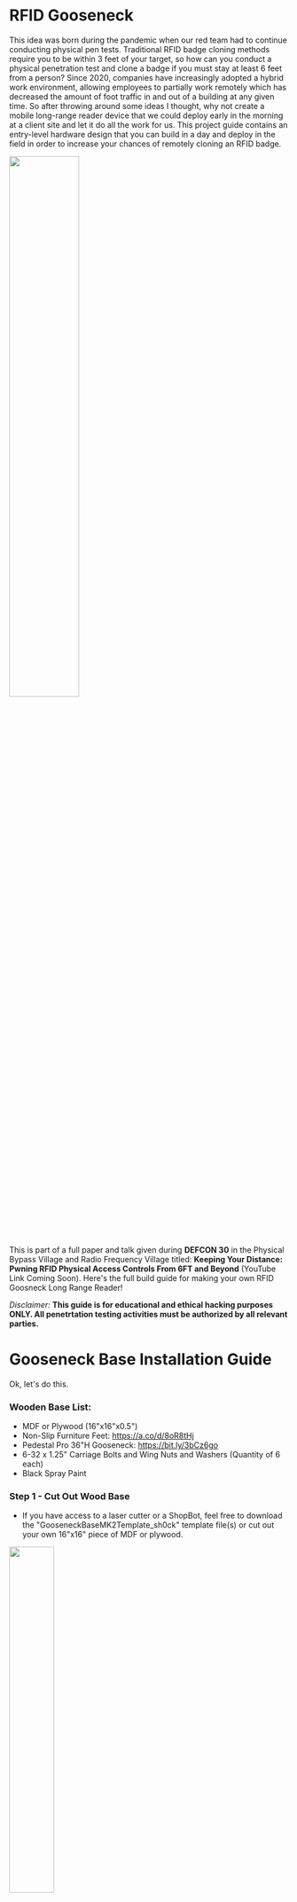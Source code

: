# RFID Gooseneck

This idea was born during the pandemic when our red team had to continue conducting physical pen tests. Traditional RFID badge cloning methods require you to be within 3 feet of your target, so how can you conduct a physical penetration test and clone a badge if you must stay at least 6 feet from a person? Since 2020, companies have increasingly adopted a hybrid work environment, allowing employees to partially work remotely which has decreased the amount of foot traffic in and out of a building at any given time. So after throwing around some ideas I thought, why not create a mobile long-range reader device that we could deploy early in the morning at a client site and let it do all the work for us.  This project guide contains an entry-level hardware design that you can build in a day and deploy in the field in order to increase your chances of remotely cloning an RFID badge. 

<img src="https://user-images.githubusercontent.com/104524120/183311963-9f5dcf63-abc1-46a2-9d27-cc1c80772709.png" width=50% height=50%> 

This is part of a full paper and talk given during **DEFCON 30** in the Physical Bypass Village and Radio Frequency Village titled: **Keeping Your Distance: Pwning RFID Physical Access Controls From 6FT and Beyond** (YouTube Link Coming Soon). Here's the full build guide for making your own RFID Goosneck Long Range Reader! 

 *Disclaimer:* **This guide is for educational and ethical hacking purposes ONLY. All penetrtation testing activities must be authorized by all relevant parties.**

# Gooseneck Base Installation Guide 
Ok, let's do this. 

### Wooden Base List:
* MDF or Plywood (16"x16"x0.5")
* Non-Slip Furniture Feet: https://a.co/d/8oR8tHj  
* Pedestal Pro 36"H Gooseneck: https://bit.ly/3bCz6go
* 6-32 x 1.25" Carriage Bolts and Wing Nuts and Washers (Quantity of 6 each) 
* Black Spray Paint

### Step 1 - Cut Out Wood Base
* If you have access to a laser cutter or a ShopBot, feel free to download the "GooseneckBaseMK2Template_sh0ck" template file(s) or cut out your own 16"x16" piece of MDF or plywood. 

<img src="https://user-images.githubusercontent.com/104524120/183312794-8a77fbd8-486b-4034-91f3-d52eda7f6998.PNG" width=40% height=40%>

### Step 2 - Align Pedestal
* Center the gooseneck pedestal and place the edge of the base approximately 1.25" away from the edge of the base. The 1.25" (3.175cm) distance from the edge will counter-balance the weight of the long-range reader so it will not tip over when installed. 
* Next trace and drill the 6-32 mounting holes.
<img src="https://user-images.githubusercontent.com/104524120/183312925-f2e1fbee-31ed-4c1f-8948-5093b5602627.jpg" width=30% height=30%>

### Step 3 - Paint
* Spray the base with a matte black spray paint of your choice.
<img src="https://user-images.githubusercontent.com/104524120/183312993-d70ecfc4-aa1c-4495-b196-3730f4b221fc.jpg" width=30% height=30%>


### Step 4 - Install Feet 
* When the paint is dry, drill the non-slip furniture feet onto the bottom of the base. 
<img src="https://user-images.githubusercontent.com/104524120/183314771-d5d37a13-9c6e-448e-8eae-d29da818cedc.PNG" width=40% height=40%>


### Step 5 - Fasten Pedestal to Base 
Last, fasten the pedastal to the wooden base with bolts and wingnuts. Then place the pedastal cover over top to conceal the screws. 

<img src="https://user-images.githubusercontent.com/104524120/183313071-e98d3297-88a1-43da-954a-7ae55be843b5.jpg" width=30% height=30%>


# Long Range Reader Cloning Guide
Let's build the long-range reader cloning device. 
### Long Range Reader Part List: 
* ESP RFID Tool: https://hackerwarehouse.com/product/esp-rfid-tool/
* Low-Frequency Long Range Reader (e.g. HID MaxiProx 5375) OR High-Frequency Long Range Reader (e.g. HID iCLASS SE R90) 
* Breadboard Jumper Wires - 3.9in (10cm): https://a.co/d/fja090p 
* 22AWG Wire: https://a.co/d/h7bbBom 
* 18AWG 12V 5A DC Power Pigtail Barrel Plug Connector Cable: https://a.co/d/7l56UFQ
* 12V 6000mAh/5V 12000mAh DC Battery: https://a.co/d/9czvggQ
* 3M Dual Lock Clear Velcro: https://a.co/d/gg4SzBd

### Wiring Guide 
Below is an example of the wiring guide to connect to a long-range reader with screw-in terminals using the ESP RFID Tool. Use the color coded male-to-male breadboard wires to connect the two terminal interfaces between the Wiegand system and the ESP RFID Tool as seen below.

<img src="https://user-images.githubusercontent.com/104524120/183313184-f8f62a73-4bb1-403b-8c65-bfd9d5edac78.PNG" width=80% height=80%>

* Then connect the 12V 5A DC Power Pigtail Barrel Plug Male Connector cable into the Wiegand system (R90 pictured) and trail the cable to the outside of the reader so you can plug it into the 12V 6000mAh DC Battery. 

*Note: For various configurations, check out the official ESP RFID Tool wiring guide here: https://github.com/rfidtool/ESP-RFID-Tool/blob/master/Installation-Schematics/README.md*

### ALTERNATIVE Raspberry Pi Setup: 
If you would like an alternative cloning device setup, I **HIGHLY RECOMMEND** checking out Alex Dib's RFID Thief Wiegotcha guide: https://scund00r.com/all/rfid/tutorial/2018/07/12/rfid-theif-v2.html 

# Mounting Reader to Pedestal
Depending on which reader you use you will need to find the correct mounting hole guide for each. You will have to manually drill holes to center it and use the same 6-32 carriage bolts and wingnuts to mount the reader at the top of the gooseneck. Below is an example mount guide for the HID iCLASS R90. 

<img src="https://user-images.githubusercontent.com/104524120/183313721-397f9938-6629-4a41-a248-e4815d4de5c0.PNG" width=40% height=40%>

iCLASS SE Mounting and User Guide: https://fccid.io/JQ6-ICLASSU90/User-Manual/User-Manual-2360366 

HID iClass R90 Goosenect finished look: 

<img src="https://user-images.githubusercontent.com/104524120/183314105-ac8e840d-e4df-4971-92a6-41a3f69e5eaa.jpg" width=40% height=40%>


# Cloning Low Frequency Cards - Android Phone + Proxmark3 Easy 
To remain incognito while at the client site, cloning a card via an Android phone will keep the lowest profile rather than fidling with a laptop when you need to copy the card data. 

<img src="https://user-images.githubusercontent.com/104524120/183313587-635d6993-c76d-49c7-9b92-a2122933511a.PNG" width=40% height=40%>

### Mobile Cloning Gear:
* Android Phone or Tablet of your choice
* AndProx Android App: https://github.com/AndProx/AndProx  
* Proxmark3 Easy (available on eBay or AliExpress)
* USB OTG Cable - Type C To Micro: https://a.co/d/4HGdBqh
* RFID T5577 Rewritable Cards: https://a.co/d/0NF2zJG
* 3D Printed Case (optional): https://www.thingiverse.com/thing:3123482 

### Step 1A  - Access RFID Loot
Once the implant is in place and a few employees have walked past the gooseneck reader, hop onto your phone and log into your the RFID ESP Key SSID to look for loot. The default SSID is "ESP-RFID-Tool" but it is recommended to change the name to something that will blend into the target environment.
* Default SSID: **ESP-RFID-Tool**
* URL: http://192.168.1.1
* Default Username: *admin*
* Default Password: *rfidtool*

Full ESP RFID Tool user guide here: https://github.com/rfidtool/ESP-RFID-Tool 

Access HEX Code Data in the "List Exfiltrated Data" Page:

<img src="https://user-images.githubusercontent.com/104524120/183313563-2b3c480d-2005-4bf0-b2db-7d00d182feda.PNG" width=50% height=50%>

### Step 1B - Copy the HEX Code Payload!

<img src="https://user-images.githubusercontent.com/104524120/183313560-a9b16ced-396f-4657-bc75-e541297411d2.PNG" width=70% height=70%>


### Step 2 - Android Cloning Setup
* Download and install AndProx (Root NOT required!): https://github.com/AndProx/AndProx 
* Plug in your Proxmark3 via OTG cable
* Click Connect Via USB
* Begin sending commands!

### Step 3 - AndProx Commands 
Once your Proxmark3 Easy is connected copy your Hex Code and enter these commands: 

<img src="https://user-images.githubusercontent.com/104524120/183313638-804a3cc5-ddee-48dc-ab06-ab20b3baef0d.PNG" width=50% height=50%>

> lf hid clone [INSERT HEX CODE]

#Example: 
> lf hid clone 20043C0A73 

Verify your card data:
> lf search

<img src="https://user-images.githubusercontent.com/104524120/183313654-86c90889-5f66-4756-9d9a-b1d1330022e4.PNG" width=40% height=40%>


Boom! Happy Hunting!


![D3FC0N](https://user-images.githubusercontent.com/104524120/183314908-3d3c6d66-29b2-4ba0-84ae-932c3c2ca782.PNG) 

Special Shoutouts to the Bill Graydon of the Physical Bypass Village and Zero_Chaos of the Radio Frequency Village for hosting this talk during DEFCON 30!

# References
* Dib, Alex. "RFID Thief v2.0." July 2018, https://scund00r.com/all/rfid/tutorial/2018/07/12/rfid-theif-v2.html
* Farrell, Michael and Boris Hajduk. "AndProx." July 2021, GitHub, https://github.com/AndProx/AndProx
* Harding, Cory. "ESP-RFID-Tool." March 2018, GitHub, https://github.com/rfidtool/ESP-RFID-Tool
* Rumble, Rich. "RFID Sniffing Under Your Nose and in Your Face." DerbyCon IX, September 2019, https://www.youtube.com/watch?v=y37j6RDtybQ
* W., Viktor. "Enclosure For Proxmark3 Easy." Thingiverse, September 2018, https://www.thingiverse.com/thing:3123482
* White, Brent and Tim Roberts. "Breaking Into Your Building: A Hacker's Guide to Unauthorized Access." NolaCon 2019, May 2019, https://www.youtube.com/watch?v=eft8PElmQZM 
